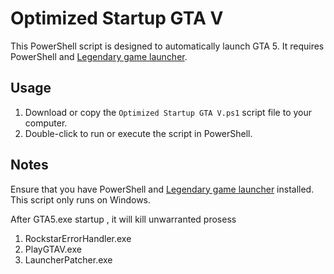 # Optimized Startup GTA V

This PowerShell script is designed to automatically launch GTA 5. It requires PowerShell and [Legendary game launcher](https://github.com/derrod/legendary).

## Usage

1. Download or copy the `Optimized Startup GTA V.ps1` script file to your computer.
2. Double-click to run or execute the script in PowerShell.

## Notes
Ensure that you have PowerShell and [Legendary game launcher](https://github.com/derrod/legendary) installed.  
This script only runs on Windows.

After GTA5.exe startup , it will kill unwarranted prosess  
1. RockstarErrorHandler.exe
2. PlayGTAV.exe
3. LauncherPatcher.exe
